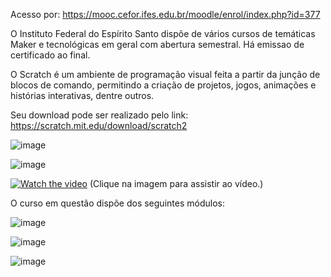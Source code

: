 Acesso por: https://mooc.cefor.ifes.edu.br/moodle/enrol/index.php?id=377

O Instituto Federal do Espírito Santo dispõe de vários cursos de temáticas Maker e tecnológicas em geral com abertura semestral. Há emissao de certificado ao final.

O Scratch é um ambiente de programação visual feita a partir da junção de blocos de comando, permitindo a criação de projetos, jogos, animações e histórias interativas, dentre outros. 

Seu download pode ser realizado pelo link: https://scratch.mit.edu/download/scratch2

![image](https://github.com/user-attachments/assets/ce82a852-952d-4f04-beac-9d5455994c4e)

![image](https://github.com/user-attachments/assets/4433217c-c910-4cce-b9bd-76b8cbd87948)

[![Watch the video](https://img.youtube.com/vi/9PNohir9EXM/maxresdefault.jpg)](https://youtu.be/9PNohir9EXM)
(Clique na imagem para assistir ao vídeo.)

O curso em questão dispõe dos seguintes módulos:

![image](https://github.com/user-attachments/assets/918c33ef-0f3f-4b23-b79f-39aeed8e43c9)

![image](https://github.com/user-attachments/assets/055209be-e06d-4e25-ac53-be1e7e8d316a)

![image](https://github.com/user-attachments/assets/2232448e-c295-40c0-8550-14487bde9604)
